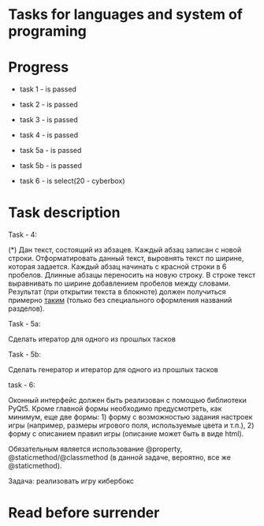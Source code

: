 # Tasks for languages and system of programing

# Progress 

- task 1 - is passed

- task 2 - is passed

- task 3 - is passed

- task 4 - is passed

- task 5a - is passed

- task 5b - is passed  

- task 6 - is select(20 - cyberbox)

# Task description

Task - 4:

(*) Дан текст, состоящий из абзацев. Каждый абзац записан с новой строки. Отформатировать данный текст, выровнять текст по ширине, которая задается. Каждый абзац начинать с красной строки в 6 пробелов. Длинные абзацы переносить на новую строку. В строке текст выравнивать по ширине добавлением пробелов между словами. Результат (при открытии текста в блокноте) должен получиться примерно [таким](http://lib.ru/RUFANT/BELAEW/doul.txt) (только без специального оформления названий разделов).

Task - 5a:

Сделать итератор для одного из прошлых тасков

Task - 5b:

Сделать генератор и итератор для одного из прошлых тасков

task - 6:

Оконный интерфейс должен быть реализован c помощью библиотеки PyQt5. Кроме главной формы необходимо предусмотреть, как минимум, еще две формы: 1) форму с возможностью задания настроек игры (например, размеры игрового поля, используемые цвета и т.п.), 2) форму с описанием правил игры (описание может быть в виде html).

Обязательным является использование @property, @staticmethod/@classmethod (в данной задаче, вероятно, все же @staticmethod).

Задача: реализовать игру кибербокс

# Read before surrender